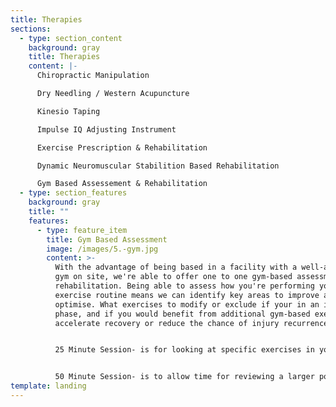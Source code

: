 ```yaml
---
title: Therapies
sections:
  - type: section_content
    background: gray
    title: Therapies
    content: |-
      Chiropractic Manipulation

      Dry Needling / Western Acupuncture

      Kinesio Taping

      Impulse IQ Adjusting Instrument

      Exercise Prescription & Rehabilitation

      Dynamic Neuromuscular Stabilition Based Rehabilitation

      Gym Based Assessement & Rehabilitation
  - type: section_features
    background: gray
    title: ""
    features:
      - type: feature_item
        title: Gym Based Assessment
        image: /images/5.-gym.jpg
        content: >-
          With the advantage of being based in a facility with a well-appointed
          gym on site, we're able to offer one to one gym-based assessment and
          rehabilitation. Being able to assess how you're performing your
          exercise routine means we can identify key areas to improve and
          optimise. What exercises to modify or exclude if your in an injury
          phase, and if you would benefit from additional gym-based exercises to
          accelerate recovery or reduce the chance of injury recurrence.


          25 Minute Session- is for looking at specific exercises in your routine or adding in a specific set of gym based rehabilitation exercises. 


          50 Minute Session- is to allow time for reviewing a larger portion of your exercise routine and for covering additional gym based rehabilitation exercise as needed.
template: landing
---
```

